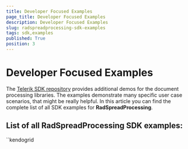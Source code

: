 ```yaml
---
title: Developer Focused Examples
page_title: Developer Focused Examples
description: Developer Focused Examples
slug: radspreadprocessing-sdk-examples
tags: sdk,examples
published: True
position: 3
---
```


# Developer Focused Examples

The [Telerik SDK repository](https://github.com/telerik/document-processing-sdk/tree/master/) provides additional demos for the document processing libraries. The examples demonstrate many specific user case scenarios, that might be really helpful. In this article you can find the complete list of all SDK examples for __RadSpreadProcessing__.

## List of all RadSpreadProcessing SDK examples:
``kendogrid